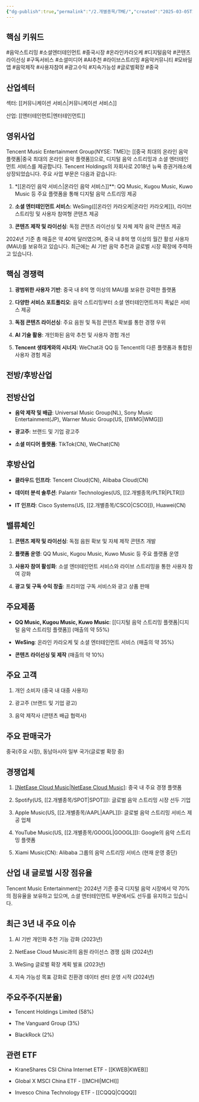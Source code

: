```yaml
---
{"dg-publish":true,"permalink":"/2.개별종목/TME/","created":"2025-03-05T10:45:58.151+09:00","updated":"2025-07-29T21:37:05.281+09:00"}
---
```


## 핵심 키워드

#음악스트리밍 #소셜엔터테인먼트 #중국시장 #온라인카라오케 #디지털음악 #콘텐츠라이선싱 #구독서비스 #소셜미디어 #AI추천 #라이브스트리밍 #음악커뮤니티 #모바일앱 #음악제작 #사용자참여 #광고수익 #지속가능성 #글로벌확장 #중국 

## 산업섹터

섹터: [[커뮤니케이션 서비스\|커뮤니케이션 서비스]]

산업: [[엔터테인먼트\|엔터테인먼트]]

## 영위사업

Tencent Music Entertainment Group(NYSE: TME)는 [[중국 최대의 온라인 음악 플랫폼\|중국 최대의 온라인 음악 플랫폼]]으로, 디지털 음악 스트리밍과 소셜 엔터테인먼트 서비스를 제공합니다. Tencent Holdings의 자회사로 2018년 뉴욕 증권거래소에 상장되었습니다. 주요 사업 부문은 다음과 같습니다:

1. *[[온라인 음악 서비스\|온라인 음악 서비스]]**: QQ Music, Kugou Music, Kuwo Music 등 주요 플랫폼을 통해 디지털 음악 스트리밍 제공
    
2. **소셜 엔터테인먼트 서비스**: WeSing([[온라인 카라오케\|온라인 카라오케]]), 라이브 스트리밍 및 사용자 참여형 콘텐츠 제공
    
3. **콘텐츠 제작 및 라이선싱**: 독점 콘텐츠 라이선싱 및 자체 제작 음악 콘텐츠 제공
    

2024년 기준 총 매출은 약 40억 달러였으며, 중국 내 8억 명 이상의 월간 활성 사용자(MAU)를 보유하고 있습니다. 최근에는 AI 기반 음악 추천과 글로벌 시장 확장에 주력하고 있습니다.

## 핵심 경쟁력

1. **광범위한 사용자 기반**: 중국 내 8억 명 이상의 MAU를 보유한 강력한 플랫폼
    
2. **다양한 서비스 포트폴리오**: 음악 스트리밍부터 소셜 엔터테인먼트까지 폭넓은 서비스 제공
    
3. **독점 콘텐츠 라이선싱**: 주요 음원 및 독점 콘텐츠 확보를 통한 경쟁 우위
    
4. **AI 기술 활용**: 개인화된 음악 추천 및 사용자 경험 개선
    
5. **Tencent 생태계와의 시너지**: WeChat과 QQ 등 Tencent의 다른 플랫폼과 통합된 사용자 경험 제공
    

## 전방/후방산업

## 전방산업

- **음악 제작 및 배급**: Universal Music Group(NL), Sony Music Entertainment(JP), Warner Music Group(US, [[WMG\|WMG]])
    
- **광고주**: 브랜드 및 기업 광고주
    
- **소셜 미디어 플랫폼**: TikTok(CN), WeChat(CN)
    

## 후방산업

- **클라우드 인프라**: Tencent Cloud(CN), Alibaba Cloud(CN)
    
- **데이터 분석 솔루션**: Palantir Technologies(US, [[2.개별종목/PLTR\|PLTR]])
    
- **IT 인프라**: Cisco Systems(US, [[2.개별종목/CSCO\|CSCO]]), Huawei(CN)
    

## 밸류체인

1. **콘텐츠 제작 및 라이선싱**: 독점 음원 확보 및 자체 제작 콘텐츠 개발
    
2. **플랫폼 운영**: QQ Music, Kugou Music, Kuwo Music 등 주요 플랫폼 운영
    
3. **사용자 참여 활성화**: 소셜 엔터테인먼트 서비스와 라이브 스트리밍을 통한 사용자 참여 강화
    
4. **광고 및 구독 수익 창출**: 프리미엄 구독 서비스와 광고 상품 판매
    

## 주요제품

- **QQ Music, Kugou Music, Kuwo Music**: [[디지털 음악 스트리밍 플랫폼\|디지털 음악 스트리밍 플랫폼]] (매출의 약 55%)
    
- **WeSing**: 온라인 카라오케 및 소셜 엔터테인먼트 서비스 (매출의 약 35%)
    
- **콘텐츠 라이선싱 및 제작** (매출의 약 10%)
    

## 주요 고객

1. 개인 소비자 (중국 내 대중 사용자)
    
2. 광고주 (브랜드 및 기업 광고)
    
3. 음악 제작사 (콘텐츠 배급 협력사)
    

## 주요 판매국가

중국(주요 시장), 동남아시아 일부 국가(글로벌 확장 중)

## 경쟁업체

1. [[NetEase Cloud Music\|NetEase Cloud Music]](CN): 중국 내 주요 경쟁 플랫폼
    
2. Spotify(US, [[2.개별종목/SPOT\|SPOT]]): 글로벌 음악 스트리밍 시장 선두 기업
    
3. Apple Music(US, [[2.개별종목/AAPL\|AAPL]]): 글로벌 음악 스트리밍 서비스 제공 업체
    
4. YouTube Music(US, [[2.개별종목/GOOGL\|GOOGL]]): Google의 음악 스트리밍 플랫폼
    
5. Xiami Music(CN): Alibaba 그룹의 음악 스트리밍 서비스 (현재 운영 중단)
    

## 산업 내 글로벌 시장 점유율

Tencent Music Entertainment는 2024년 기준 중국 디지털 음악 시장에서 약 70%의 점유율을 보유하고 있으며, 소셜 엔터테인먼트 부문에서도 선두를 유지하고 있습니다.

## 최근 3년 내 주요 이슈

1. AI 기반 개인화 추천 기능 강화 (2023년)
    
2. NetEase Cloud Music과의 음원 라이선스 경쟁 심화 (2024년)
    
3. WeSing 글로벌 확장 계획 발표 (2023년)
    
4. 지속 가능성 목표 강화로 친환경 데이터 센터 운영 시작 (2024년)
    

## 주요주주(지분율)

- Tencent Holdings Limited (58%)
    
- The Vanguard Group (3%)
    
- BlackRock (2%)
    

## 관련 ETF

- KraneShares CSI China Internet ETF - [[KWEB\|KWEB]]
    
- Global X MSCI China ETF - [[MCHI\|MCHI]]
    
- Invesco China Technology ETF - [[CQQQ\|CQQQ]]